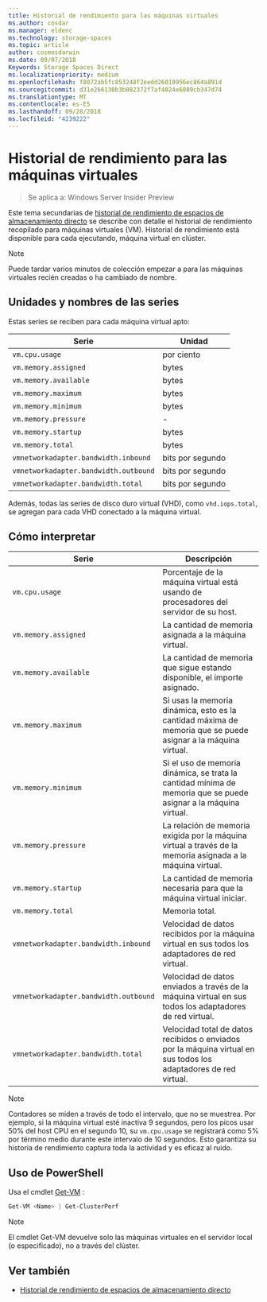 ```yaml
---
title: Historial de rendimiento para las máquinas virtuales
ms.author: cosdar
ms.manager: eldenc
ms.technology: storage-spaces
ms.topic: article
author: cosmosdarwin
ms.date: 09/07/2018
Keywords: Storage Spaces Direct
ms.localizationpriority: medium
ms.openlocfilehash: f8072ab5fc853248f2eedd26019956ec864a891d
ms.sourcegitcommit: d31e266130b3b082372f7af4024e6089cb347d74
ms.translationtype: MT
ms.contentlocale: es-ES
ms.lasthandoff: 09/28/2018
ms.locfileid: "4239222"
---
```

# Historial de rendimiento para las máquinas virtuales

> Se aplica a: Windows Server Insider Preview

Este tema secundarias de [historial de rendimiento de espacios de almacenamiento directo](performance-history.md) se describe con detalle el historial de rendimiento recopilado para máquinas virtuales (VM). Historial de rendimiento está disponible para cada ejecutando, máquina virtual en clúster.

   > [!NOTE]
   > Puede tardar varios minutos de colección empezar a para las máquinas virtuales recién creadas o ha cambiado de nombre.

## Unidades y nombres de las series

Estas series se reciben para cada máquina virtual apto:

| Serie                            | Unidad             |
|-----------------------------------|------------------|
| `vm.cpu.usage`                    | por ciento          |
| `vm.memory.assigned`              |  bytes            |
| `vm.memory.available`             |  bytes            |
| `vm.memory.maximum`               |  bytes            |
| `vm.memory.minimum`               |  bytes            |
| `vm.memory.pressure`              | -                |
| `vm.memory.startup`               |  bytes            |
| `vm.memory.total`                 |  bytes            |
| `vmnetworkadapter.bandwidth.inbound`  | bits por segundo |
| `vmnetworkadapter.bandwidth.outbound` | bits por segundo |
| `vmnetworkadapter.bandwidth.total`    | bits por segundo |

Además, todas las series de disco duro virtual (VHD), como `vhd.iops.total`, se agregan para cada VHD conectado a la máquina virtual.

## Cómo interpretar


| Serie                            | Descripción                                                                                                  |
|-----------------------------------|--------------------------------------------------------------------------------------------------------------|
| `vm.cpu.usage`                    | Porcentaje de la máquina virtual está usando de procesadores del servidor de su host.                                   |
| `vm.memory.assigned`              | La cantidad de memoria asignada a la máquina virtual.                                                      |
| `vm.memory.available`             | La cantidad de memoria que sigue estando disponible, el importe asignado.                                       |
| `vm.memory.maximum`               | Si usas la memoria dinámica, esto es la cantidad máxima de memoria que se puede asignar a la máquina virtual. |
| `vm.memory.minimum`               | Si el uso de memoria dinámica, se trata la cantidad mínima de memoria que se puede asignar a la máquina virtual. |
| `vm.memory.pressure`              | La relación de memoria exigida por la máquina virtual a través de la memoria asignada a la máquina virtual.            |
| `vm.memory.startup`               | La cantidad de memoria necesaria para que la máquina virtual iniciar.                                            |
| `vm.memory.total`                 | Memoria total. |
| `vmnetworkadapter.bandwidth.inbound`  | Velocidad de datos recibidos por la máquina virtual en sus todos los adaptadores de red virtual.                        |
| `vmnetworkadapter.bandwidth.outbound` | Velocidad de datos enviados a través de la máquina virtual en sus todos los adaptadores de red virtual.                            |
| `vmnetworkadapter.bandwidth.total`    | Velocidad total de datos recibidos o enviados por la máquina virtual en sus todos los adaptadores de red virtual.          |

   > [!NOTE]
   > Contadores se miden a través de todo el intervalo, que no se muestrea. Por ejemplo, si la máquina virtual esté inactiva 9 segundos, pero los picos usar 50% del host CPU en el segundo 10, su `vm.cpu.usage` se registrará como 5% por término medio durante este intervalo de 10 segundos. Esto garantiza su historia de rendimiento captura toda la actividad y es eficaz al ruido.

## Uso de PowerShell

Usa el cmdlet [Get-VM](https://docs.microsoft.com/powershell/module/hyper-v/get-vm) :

```PowerShell
Get-VM <Name> | Get-ClusterPerf
```

   > [!NOTE]
   > El cmdlet Get-VM devuelve solo las máquinas virtuales en el servidor local (o especificado), no a través del clúster.

## Ver también

- [Historial de rendimiento de espacios de almacenamiento directo](performance-history.md)
